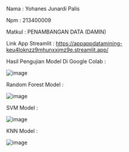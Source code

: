Nama : Yohanes Junardi Palis 

Npm : 213400009

Matkul : PENAMBANGAN DATA (DAMIN)

Link App Streamlit : https://appappdatamining-keu4loknzz9mhunxxjmz9e.streamlit.app/ 

Hasil Pengujian Model Di Google Colab :

![image](https://github.com/user-attachments/assets/6b8ef288-014f-4903-ad46-ddbc5078e924)

Random Forest Model :

![image](https://github.com/user-attachments/assets/e93d0722-7d9c-4aa5-9b2a-9301eb1ed5e3)

SVM Model : 

![image](https://github.com/user-attachments/assets/9c0609b6-b173-4947-a8ea-22e1f8970774)

KNN Model :

![image](https://github.com/user-attachments/assets/18dde8f4-745e-45f5-b5dc-bd71f82b7294)






